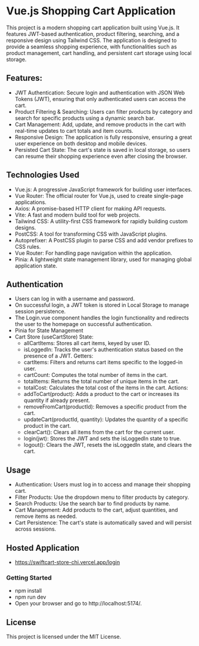 # Vue.js Shopping Cart Application
This project is a modern shopping cart application built using Vue.js. It features JWT-based authentication, product filtering, searching, and a responsive design using Tailwind CSS. The application is designed to provide a seamless shopping experience, with functionalities such as product management, cart handling, and persistent cart storage using local storage.

## Features:
- JWT Authentication: Secure login and authentication with JSON Web Tokens (JWT), ensuring that only authenticated users can access the cart.
- Product Filtering & Searching: Users can filter products by category and search for specific products using a dynamic search bar.
- Cart Management: Add, update, and remove products in the cart with real-time updates to cart totals and item counts.
- Responsive Design: The application is fully responsive, ensuring a great user experience on both desktop and mobile devices.
- Persisted Cart State: The cart's state is saved in local storage, so users can resume their shopping experience even after closing the browser.


## Technologies Used
- Vue.js: A progressive JavaScript framework for building user interfaces.
- Vue Router: The official router for Vue.js, used to create single-page applications.
- Axios: A promise-based HTTP client for making API requests.
- Vite: A fast and modern build tool for web projects.
- Tailwind CSS: A utility-first CSS framework for rapidly building custom designs.
- PostCSS: A tool for transforming CSS with JavaScript plugins.
- Autoprefixer: A PostCSS plugin to parse CSS and add vendor prefixes to CSS rules.
- Vue Router: For handling page navigation within the application.
- Pinia: A lightweight state management library, used for managing global application state.

## Authentication
- Users can log in with a username and password.
- On successful login, a JWT token is stored in Local Storage to manage session persistence.
- The Login.vue component handles the login functionality and redirects the user to the homepage on successful authentication.
- Pinia for State Management
- Cart Store (useCartStore)
State:
  - allCartItems: Stores all cart items, keyed by user ID.
  - isLoggedIn: Tracks the user's authentication status based on the presence of a JWT.
Getters:
  - cartItems: Filters and returns cart items specific to the logged-in user.
  - cartCount: Computes the total number of items in the cart.
  - totalItems: Returns the total number of unique items in the cart.
  - totalCost: Calculates the total cost of the items in the cart.
Actions:
  - addToCart(product): Adds a product to the cart or increases its quantity if already present.
  - removeFromCart(productId): Removes a specific product from the cart.
  - updateCart(productId, quantity): Updates the quantity of a specific product in the cart.
  - clearCart(): Clears all items from the cart for the current user.
  - login(jwt): Stores the JWT and sets the isLoggedIn state to true.
  - logout(): Clears the JWT, resets the isLoggedIn state, and clears the cart.


## Usage
- Authentication: Users must log in to access and manage their shopping cart.
- Filter Products: Use the dropdown menu to filter products by category.
- Search Products: Use the search bar to find products by name.
- Cart Management: Add products to the cart, adjust quantities, and remove items as needed.
- Cart Persistence: The cart's state is automatically saved and will persist across sessions.

## Hosted Application
- https://swiftcart-store-chi.vercel.app/login


### Getting Started

- npm install
- npm run dev
- Open your browser and go to http://localhost:5174/.

## License
This project is licensed under the MIT License.
  
